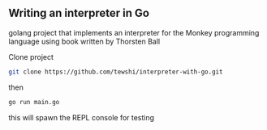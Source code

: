 ## Writing an interpreter in Go
golang project that implements an interpreter for the Monkey programming language using book written by Thorsten Ball

Clone project
```bash
git clone https://github.com/tewshi/interpreter-with-go.git
```

then
```bash
go run main.go
```

this will spawn the REPL console for testing
